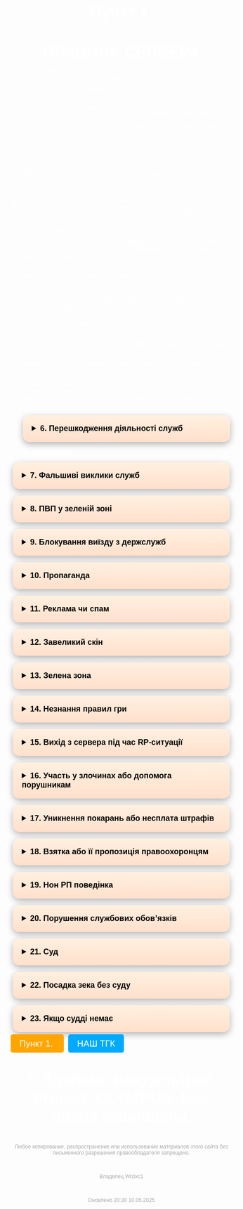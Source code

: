 <!DOCTYPE html>
<html lang="uk">
<head>
<link rel="icon" href="favicon.ico" type="image/x-icon">
  <meta charset="UTF-8">
  <title>ПРАВИЛА СЕРВЕРА LVIV RP </title>
  <meta name="viewport" content="width=device-width, initial-scale=1.0">
  <style>
    body {
      margin: 0;
      font-family: Arial, sans-serif;
      background: url(https://pbs.twimg.com/media/F8a5aqAXcAAMEAh.jpg:large) no-repeat center center fixed;
      background-size: cover;
      color: white;
    }

    .overlay {
      background: rgba(0, 0, 0, 0.6);
      padding: 40px 20px;
      min-height: 100vh;
    }

    h1 {
      font-size: 36px;
      margin-bottom: 10px;
      text-align: center;
    }

    h2 {
      font-size: 20px;
      color: #ccc;
      text-align: center;
    }

    .buttons {
      display: flex;
      justify-content: center;
      gap: 20px;
      margin: 20px 0;
    }

    .button {
      background-color: #444;
      padding: 10px 20px;
      border-radius: 8px;
      text-transform: uppercase;
      font-weight: bold;
      cursor: pointer;
    }

    details.card {
      background: linear-gradient(to bottom, #fff0e0, #ffe0cc);
      color: black;
      padding: 20px;
      width: 90%;
      max-width: 700px;
      border-radius: 15px;
      box-shadow: 0 5px 15px rgba(0,0,0,0.3);
      font-size: 16px;
      margin: 15px auto;
      cursor: pointer;
    }

    details.card summary {
      font-weight: bold;
      font-size: 18px;
      cursor: pointer;
    }

    details.card p {
      margin-top: 10px;
      font-weight: normal;
    }

    footer {
      margin-top: 40px;
      font-size: 12px;
      color: #aaa;
      text-align: center;
    }
  </style>
</head>
<body>
  <div class="overlay">
      <h1>Пункт 1.</h1>
    <h1>ПРАВИЛА СЕРВЕРА</h1>

    <div class="buttons">
      <div class="button" onclick="toggleInfo()">ІНФОРМАЦІЯ</div>
<div id="info-box" style="display:none; color:white; text-align:center; margin-top:20px;"><h2>Про сервер</h2><p>Наш RP сервер створено для реалістичної гри, дотримання правил та чесного спілкування.</p>
</div>

      <div class="button">RP ПРОЦЕС</div>
    </div>

    <details class="card"><summary>1. Образа адмiнiстрації чи граравців</summary><p>Булінг, чи ще засоби ображання заборонені покарання Депортація на 4 дні</p></details>
    <details class="card"><summary>2. ПДР</summary><p>Дотримуйся правил дорожнього руху, як у реальному житті. За порушення передбачене RP-покарання</p></details>
    <details class="card"><summary>3. Використання читів чи сторонніх ПО</summary><p>Депортація назавжди</p></details>
    <details class="card"><summary>4. Використання багів</summary><p>На сервері забороненно використовувати багі чи недороботки покарання Депортація на 2 дні</p></details>
    <details class="card"><summary>5. Атакування інших гравців без причини</summary><p>1. DM (Deathmatch) Значение: вбивство гравця без RP-причини.
Приклад: ти просто побачив людину на вулиці і відкрив вогонь. 2. RDM (Random Deathmatch) Значение: рандомне вбивство без мотивації.
Від DM відрізняється тим, що це зроблено без будь-якого контексту RP. 3. VDM (Vehicle Deathmatch)
Значение: наїзд на гравців автомобілем без RP-причини.
Приклад: ти сів в авто і почав давити всіх підряд.

1. Metagaming
Значення: використання інформації з-за меж гри (з Discord, стріму тощо) у грі.
Приклад: ти дізнався в Discord, де знаходиться гравець, і приїхав туди RP-вбивати.

2. Powergaming
Значение: використання нереалістичних RP-дій або "несправедливих" RP-сценаріїв.
Приклад: ти RP’ш, що твій персонаж безсмертний, або що він поглинає кулі.


3. FailRP
Значение: дії, що не мають сенсу в контексті реального життя або RP-ситуації.
Приклад: поліцейський танцює під час погоні, або гравець тікає з кайданками.

4. Combat Logging
Значение: вихід з гри під час бою або RP-ситуації.
Покарання: депортація на 1+ днів, іноді бан.

5. Cop Baiting
Значение: спеціальне провокування поліції, щоб влаштувати погоню/стрілянину без причин.

6. Revenge Kill
Значение: вбивство гравця в помсту після респавну, що порушує правила "нового життя".

7. Breaking NLR (New Life Rule)
Значение: порушення правила нового життя — після смерті персонаж не пам’ятає попередні події.
Приклад: після смерті повертаєшся на місце і продовжуєш конфлікт.Депортація на 12 годин</p></details>
    <details class="card"><summary>6. Перешкодження діяльності служб</summary><p>
Депортація на 1 день</p></details>
    <details class="card"><summary>7. Фальшиві виклики служб</summary><p><span class="fine">заборонено викликати поліцію, пожежних або медиків без RP-причини. Штраф 8000 €</span></p></details>
    <details class="card"><summary>8. ПВП у зеленій зоні</summary><p> заборонено стріляти чи бити гравців у зеленій зоні. Депортація на 2 дні</p></details>
    <details class="card"><summary>9. Блокування виїзду з держслужб</summary><p> не можна заважати руху службових машин. Покарання: кік.</p></details>
    <details class="card"><summary>10. Пропаганда</summary><p> заборонено поширювати політичні, екстремістські чи провокаційні ідеї. Депортація на 4 дні</p></details>
    <details class="card"><summary>11. Реклама чи спам</summary><p> заборонено рекламувати інші сервіси, флудити або спамити. Депортація на 4 дні</p></details>
    <details class="card"><summary>12. Завеликий скін</summary><p>не можна використовувати скіни, що заважають геймплею. Депортація на 2 дні</p></details>
    <details class="card"><summary>13. Зелена зона</summary><p>Це поліцейська ділянка, пожежна станція та суд</p></details>
    <details class="card"><summary>14. Незнання правил гри</summary><p>не звільняє від відповідальності. Депортація на 1 день</p></details>
    <details class="card"><summary>15. Вихід з сервера під час RP-ситуації </summary><p>Заборонено Депортація на 1 день</p></details>
    <details class="card"><summary>16. Участь у злочинах або допомога порушникам</summary><p><span class="fine">Штраф 5000 €</span></p></details>
    <details class="card"><summary>17. Уникнення покарань або несплата штрафів</summary><p>Депортація на 3 дні</p></details>
    <details class="card"><summary>18. Взятка або її пропозиція правоохоронцям</summary><p><span class="fine">заборонено давати хабар службовцям. Штраф 10000 €</span></p></details>
    <details class="card"><summary>19. Нон РП поведінка</summary><p> потрібно грати свою роль відповідно до ситуації. Депортація на 10 днів або назавжди</p></details>
    <details class="card"><summary>20. Порушення службових обов’язків</summary><p><span class="fine">кожен співробітник має дотримуватись правил. Штраф 5000 €</span></p></details>
    <details class="card"><summary>21. Суд</summary><p>Ведеться на 3 поверсі пожежної станції</p></details>
    <details class="card"><summary>22. Посадка зека без суду</summary><p><span class="fine">Штраф 9000 € та звiльнення з праці</span></p></details>
    <details class="card"><summary>23. Якщо судді немає</summary><p>Потрібно запитати у в'язня: чекати 5 або 10 хвилин</p></details>
    
  <a href="https://ogur4ik12.github.io/serverrules02/" target="_blank" style="text-decoration: none; color: white; font-size: 20px; background-color: orange; padding: 10px 20px; border-radius: 5px; margin-right: 10px;">
   Пункт 1.
  </a>
  <a href="https://t.me/LVIV_EH" target="_blank" style="text-decoration: none; color: white; font-size: 20px; background-color: #00aaff; padding: 10px 20px; border-radius: 5px;">
    НАШ ТГК
  </a>
</div>


   <h1> © Зделано владельцом. Project_OLYMPUS. Все права защищены.</h1>
    <footer>Любое копирование, распространение или использование материалов этого сайта без письменного разрешения правообладателя запрещено.</footer>
       <footer>Владелец Wizixc1</footer>
           <footer>Оновлено 20:30 10.05.2025</footer>
  </div>

